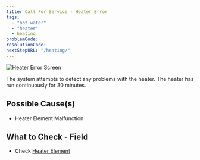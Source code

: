 ```yaml
---
title: Call For Service - Heater Error
tags:
  - "hot water"
  - "heater"
  - heating
problemCode:
resolutionCode:
nextStepURL: "/heating/"
---
```

![Heater Error Screen](/images/error_heater.png)

The system attempts to detect any problems with the heater. The heater has run continuously for 30 minutes.

## Possible Cause(s)

- Heater Element Malfunction

## What to Check - Field

- Check [Heater Element](/smartbrew/kb/check-element/)